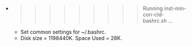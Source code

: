 * >>>>>>>>> Running inst-min-con-cld-bashrc.sh ...
  * Set common settings for ~/.bashrc.
  * Disk size = 1198440K. Space Used = 28K.
